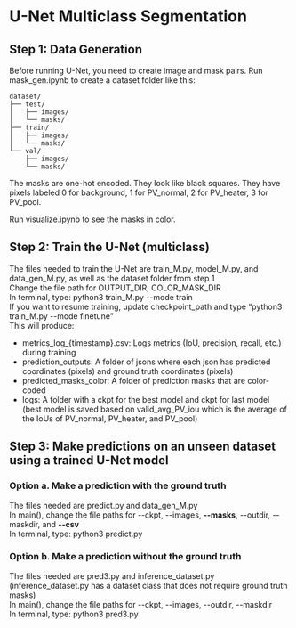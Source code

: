 # U-Net Multiclass Segmentation

## Step 1: Data Generation
Before running U-Net, you need to create image and mask pairs. Run mask_gen.ipynb to create a dataset folder like this: 
```
dataset/
├── test/
│   ├── images/
│   └── masks/
├── train/
│   ├── images/
│   └── masks/
└── val/
    ├── images/
    └── masks/
```
The masks are one-hot encoded. They look like black squares. They have pixels labeled 0 for background, 1 for PV_normal, 2 for PV_heater, 3 for PV_pool.

Run visualize.ipynb to see the masks in color.

## Step 2: Train the U-Net (multiclass)
The files needed to train the U-Net are train_M.py, model_M.py, and data_gen_M.py, as well as the dataset folder from step 1\
Change the file path for OUTPUT_DIR, COLOR_MASK_DIR\
In terminal, type: python3 train_M.py --mode train\
If you want to resume training, update checkpoint_path and type “python3 train_M.py --mode finetune”\
This will produce:
* metrics_log_{timestamp}.csv: Logs metrics (IoU, precision, recall, etc.) during training
* prediction_outputs: A folder of jsons where each json has predicted coordinates (pixels) and ground truth coordinates (pixels)
* predicted_masks_color: A folder of prediction masks that are color-coded
* logs: A folder with a ckpt for the best model and ckpt for last model (best model is saved based on valid_avg_PV_iou which is the average of the IoUs of PV_normal, PV_heater, and PV_pool)

## Step 3: Make predictions on an unseen dataset using a trained U-Net model
### Option a. Make a prediction with the ground truth
The files needed are predict.py and data_gen_M.py\
In main(), change the file paths for --ckpt, --images, **--masks**, --outdir, --maskdir, and **--csv**\
In terminal, type: python3 predict.py

### Option b. Make a prediction without the ground truth
The files needed are pred3.py and inference_dataset.py (inference_dataset.py has a dataset class that does not require ground truth masks)\
In main(), change the file paths for --ckpt, --images, --outdir, --maskdir\
In terminal, type: python3 pred3.py
